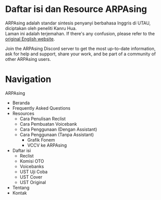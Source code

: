 # Daftar isi dan Resource ARPAsing

ARPAsing adalah standar sintesis penyanyi berbahasa Inggris di UTAU, diciptakan oleh peneliti Kanru Hua.  
Laman ini adalah terjemahan. If there's any confusion, please refer to the [original English website]().

Join the ARPAsing Discord server to get the most up-to-date information, ask for help and support, share your work, and be part of a community of other ARPAsing users.

# Navigation

ARPAsing
- Beranda
- Frequently Asked Questions
- Resources
	- Cara Penulisan Reclist
	- Cara Pembuatan Voicebank
  - Cara Penggunaan (Dengan Assistant)
  - Cara Penggunaan (Tanpa Assistant)
	- Grafik Fonem
	- VCCV ke ARPAsing
- Daftar isi
	- Reclist
	- Komisi OTO
	- Voicebanks
	- UST Uji Coba
	- UST Cover
	- UST Original
- Tentang
- Kontak
